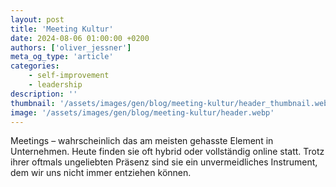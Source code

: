 ```yaml
---
layout: post
title: 'Meeting Kultur'
date: 2024-08-06 01:00:00 +0200
authors: ['oliver_jessner']
meta_og_type: 'article'
categories:
    - self-improvement
    - leadership
description: ''
thumbnail: '/assets/images/gen/blog/meeting-kultur/header_thumbnail.webp'
image: '/assets/images/gen/blog/meeting-kultur/header.webp'
---
```


Meetings – wahrscheinlich das am meisten gehasste Element in Unternehmen. Heute finden sie oft hybrid oder vollständig online statt. Trotz ihrer oftmals ungeliebten Präsenz sind sie ein unvermeidliches Instrument, dem wir uns nicht immer entziehen können.
